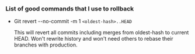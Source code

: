 ### List of good commands that I use to rollback


* Git revert --no-commit -m 1 `<oldest-hash>..HEAD`

    This will revert all commits including merges from oldest-hash to current HEAD. Won't rewrite history and won't need others to rebase their branches with production.
